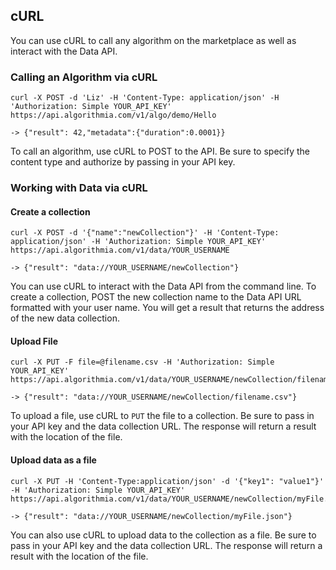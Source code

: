 ## cURL

You can use cURL to call any algorithm on the marketplace as well as interact with the Data API.

### Calling an Algorithm via cURL

```
curl -X POST -d 'Liz' -H 'Content-Type: application/json' -H 'Authorization: Simple YOUR_API_KEY' https://api.algorithmia.com/v1/algo/demo/Hello

-> {"result": 42,"metadata":{"duration":0.0001}}
```

To call an algorithm, use cURL to POST to the API. Be sure to specify the content type and authorize by passing in your API key.


### Working with Data via cURL

#### Create a collection

```
curl -X POST -d '{"name":"newCollection"}' -H 'Content-Type: application/json' -H 'Authorization: Simple YOUR_API_KEY' https://api.algorithmia.com/v1/data/YOUR_USERNAME

-> {"result": "data://YOUR_USERNAME/newCollection"}
```
You can use cURL to interact with the Data API from the command line. To create a collection, POST the new collection name to the Data API URL formatted with your user name. You will get a result that returns the address of the new data collection.


#### Upload File

```
curl -X PUT -F file=@filename.csv -H 'Authorization: Simple YOUR_API_KEY' https://api.algorithmia.com/v1/data/YOUR_USERNAME/newCollection/filename.csv

-> {"result": "data://YOUR_USERNAME/newCollection/filename.csv"}
```

To upload a file, use cURL to `PUT` the file to a collection. Be sure to pass in your API key and the data collection URL. The response will return a result with the location of the file.

#### Upload data as a file

```
curl -X PUT -H 'Content-Type:application/json' -d '{"key1": "value1"}' -H 'Authorization: Simple YOUR_API_KEY' https://api.algorithmia.com/v1/data/YOUR_USERNAME/newCollection/myFile.json

-> {"result": "data://YOUR_USERNAME/newCollection/myFile.json"}
```

You can also use cURL to upload data to the collection as a file. Be sure to pass in your API key and the data collection URL. The response will return a result with the location of the file.

